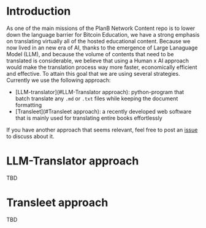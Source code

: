 # Introduction 

As one of the main missions of the PlanB Network Content repo is to lower down the language barrier for Bitcoin Education, we have a strong emphasis on translating virtually all of the hosted educational content. Because we now lived in an new era of AI, thanks to the emergence of Large Lanaguage Model (LLM), and because the volume of contents that need to be translated is considerable, we believe that using a Human x AI approach would make the translation process way more faster, economically efficient and effective. To attain this goal that we are using several strategies. Currently we use the following approach: 
- [LLM-translator](#LLM-Translator approach): python-program that batch translate any `.md` or `.txt` files while keeping the document formatting
- [Transleet](#Transleet approach): a recently developed web software that is mainly used for translating entire books effortlessly

If you have another approach that seems relevant, feel free to post an [issue](https://github.com/PlanB-Network/bitcoin-educational-content/issues/new) to discuss about it. 

# LLM-Translator approach
TBD

# Transleet approach
TBD